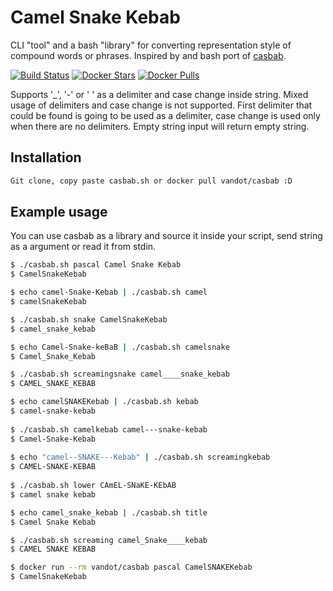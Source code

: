 # Camel Snake Kebab

CLI "tool" and a bash "library" for converting representation style of compound words or phrases.
Inspired by and bash port of [casbab](https://github.com/janos/casbab).

[![Build Status](https://travis-ci.org/vandot/casbab.svg?branch=master)](https://travis-ci.org/vandot/casbab)
[![Docker Stars](https://img.shields.io/docker/stars/vandot/casbab.svg?style=flat-square)](https://hub.docker.com/r/vandot/casbab/)
[![Docker Pulls](https://img.shields.io/docker/pulls/vandot/casbab.svg?style=flat-square)](https://hub.docker.com/r/vandot/casbab/)

Supports '_', '-' or ' ' as a delimiter and case change inside string. Mixed usage of delimiters and case change is not supported. First delimiter that could be found is going to be used as a delimiter, case change is used only when there are no delimiters. Empty string input will return empty string.

## Installation

```sh
Git clone, copy paste casbab.sh or docker pull vandot/casbab :D
```

## Example usage

You can use casbab as a library and source it inside your script, send string as a argument or read it from stdin.

```sh
$ ./casbab.sh pascal Camel Snake Kebab
$ CamelSnakeKebab

$ echo camel-Snake-Kebab | ./casbab.sh camel
$ camelSnakeKebab

$ ./casbab.sh snake CamelSnakeKebab
$ camel_snake_kebab

$ echo Camel-Snake-keBaB | ./casbab.sh camelsnake
$ Camel_Snake_Kebab

$ ./casbab.sh screamingsnake camel____snake_kebab 
$ CAMEL_SNAKE_KEBAB

$ echo camelSNAKEKebab | ./casbab.sh kebab
$ camel-snake-kebab
  
$ ./casbab.sh camelkebab camel---snake-kebab
$ Camel-Snake-Kebab
  
$ echo "camel--SNAKE---Kebab" | ./casbab.sh screamingkebab 
$ CAMEL-SNAKE-KEBAB
  
$ ./casbab.sh lower CAmEL-SNaKE-KEbAB
$ camel snake kebab

$ echo camel_snake_kebab | ./casbab.sh title
$ Camel Snake Kebab

$ ./casbab.sh screaming camel_Snake____kebab
$ CAMEL SNAKE KEBAB

$ docker run --rm vandot/casbab pascal CamelSNAKEKebab
$ CamelSnakeKebab
```